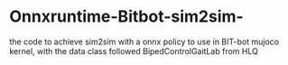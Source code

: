 # Onnxruntime-Bitbot-sim2sim-
the code to achieve sim2sim with a onnx policy to use in BIT-bot mujoco kernel, with the data class followed BipedControlGaitLab from HLQ

